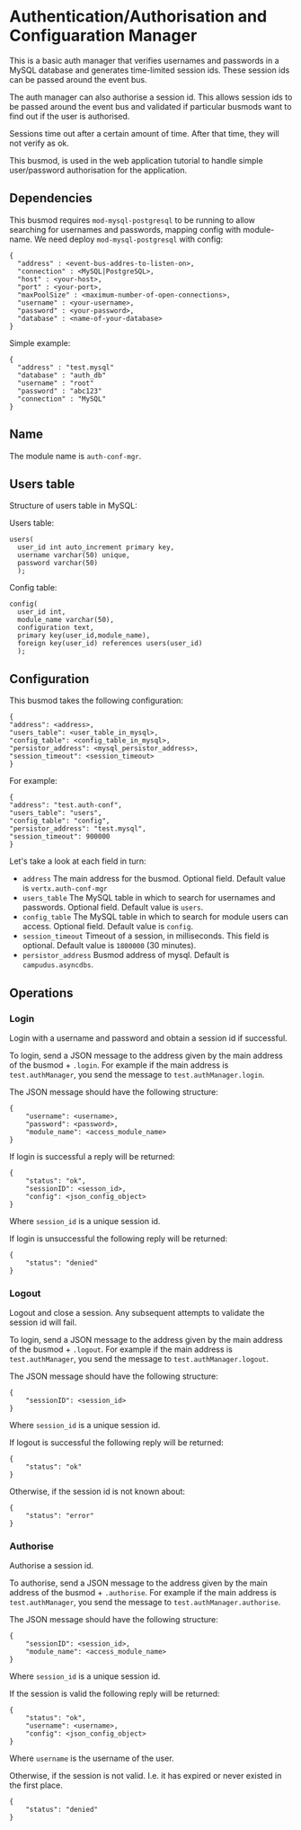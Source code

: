 # Authentication/Authorisation and Configuaration Manager

This is a basic auth manager that verifies usernames and passwords in a MySQL database and generates time-limited session ids. These session ids can be passed around the event bus.

The auth manager can also authorise a session id. This allows session ids to be passed around the event bus and validated if particular busmods want to find out if the user is authorised.

Sessions time out after a certain amount of time. After that time, they will not verify as ok.

This busmod, is used in the web application tutorial to handle simple user/password authorisation for the application.

## Dependencies

This busmod requires `mod-mysql-postgresql` to be running to allow searching for usernames and passwords, mapping config with module-name.
We need deploy `mod-mysql-postgresql` with config:
```
{
  "address" : <event-bus-addres-to-listen-on>,
  "connection" : <MySQL|PostgreSQL>,
  "host" : <your-host>,
  "port" : <your-port>,
  "maxPoolSize" : <maximum-number-of-open-connections>,
  "username" : <your-username>,
  "password" : <your-password>,
  "database" : <name-of-your-database>
}
```
Simple example:
```
{
  "address" : "test.mysql"
  "database" : "auth_db"
  "username" : "root"
  "password" : "abc123"
  "connection" : "MySQL"
}
```

## Name

The module name is `auth-conf-mgr`.

## Users table
Structure of users table in MySQL:

Users table:
```
users(
  user_id int auto_increment primary key,
  username varchar(50) unique,
  password varchar(50)
  );
```
Config table:
```
config(
  user_id int,
  module_name varchar(50),
  configuration text,
  primary key(user_id,module_name),
  foreign key(user_id) references users(user_id)
  );
```

## Configuration

This busmod takes the following configuration:

    {
    "address": <address>,
    "users_table": <user_table_in_mysql>,
    "config_table": <config_table_in_mysql>,
    "persistor_address": <mysql_persistor_address>,
    "session_timeout": <session_timeout>
    }

For example:

    {
    "address": "test.auth-conf",
    "users_table": "users",
    "config_table": "config",
    "persistor_address": "test.mysql",
    "session_timeout": 900000
    }

Let's take a look at each field in turn:

* `address` The main address for the busmod. Optional field. Default value is `vertx.auth-conf-mgr`
* `users_table` The MySQL table in which to search for usernames and passwords. Optional field. Default value is `users`.
* `config_table` The MySQL table in which to search for module users can access. Optional field. Default value is `config`.
* `session_timeout` Timeout of a session, in milliseconds. This field is optional. Default value is `1800000` (30 minutes).
* `persistor_address` Busmod address of mysql. Default is `campudus.asyncdbs`.

## Operations

### Login

Login with a username and password and obtain a session id if successful.

To login, send a JSON message to the address given by the main address of the busmod + `.login`. For example if the main address is `test.authManager`, you send the message to `test.authManager.login`.

The JSON message should have the following structure:

    {
        "username": <username>,
        "password": <password>,
        "module_name": <access_module_name>
    }

If login is successful a reply will be returned:

    {
        "status": "ok",
        "sessionID": <sesson_id>,
        "config": <json_config_object>
    }

Where `session_id` is a unique session id.

If login is unsuccessful the following reply will be returned:

    {
        "status": "denied"
    }

### Logout

Logout and close a session. Any subsequent attempts to validate the session id will fail.

To login, send a JSON message to the address given by the main address of the busmod + `.logout`. For example if the main address is `test.authManager`, you send the message to `test.authManager.logout`.

The JSON message should have the following structure:

    {
        "sessionID": <session_id>
    }

Where `session_id` is a unique session id.

If logout is successful the following reply will be returned:

    {
        "status": "ok"
    }

Otherwise, if the session id is not known about:

    {
        "status": "error"
    }

### Authorise

Authorise a session id.

To authorise, send a JSON message to the address given by the main address of the busmod + `.authorise`. For example if the main address is `test.authManager`, you send the message to `test.authManager.authorise`.

The JSON message should have the following structure:

    {
        "sessionID": <session_id>,
        "module_name": <access_module_name>
    }

Where `session_id` is a unique session id.

If the session is valid the following reply will be returned:

    {
        "status": "ok",
        "username": <username>,
        "config": <json_config_object>
    }

Where `username` is the username of the user.

Otherwise, if the session is not valid. I.e. it has expired or never existed in the first place.

    {
        "status": "denied"
    }
